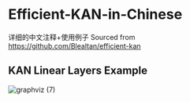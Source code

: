 # Efficient-KAN-in-Chinese
详细的中文注释+使用例子
Sourced from https://github.com/Blealtan/efficient-kan

## KAN Linear Layers Example
![graphviz (7)](https://github.com/lgy112112/Efficient-KAN-in-Chinese/assets/144128974/bb7ec683-6fa9-447c-88ba-91356c73e1f5)
